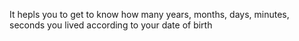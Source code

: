 It hepls you to get to know how many years, months, days, minutes, seconds you lived according to your date of birth
